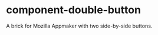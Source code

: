 component-double-button
=======================

A brick for Mozilla Appmaker with two side-by-side buttons.
